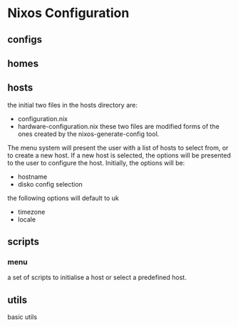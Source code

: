# Nixos Configuration

## configs

## homes

## hosts
the initial two files in the hosts directory are:
- configuration.nix
- hardware-configuration.nix
these two files are modified forms of the ones created by the nixos-generate-config tool.

The menu system will present the user with a list of hosts to select from, or to create a new host.
If a new host is selected, the options will be presented to the user to configure the host. Initially, the options will be:
- hostname
- disko config selection

the following options will default to uk
- timezone
- locale

## scripts
### menu
a set of scripts to initialise a host or select a predefined host.

## utils
basic utils